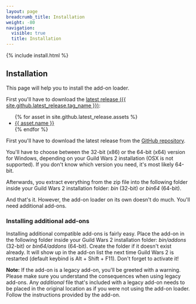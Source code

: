 ```yaml
---
layout: page
breadcrumb_title: Installation
weight: -80
navigation:
  visible: true
  title: Installation
---
```


{% include install.html %}

## Installation
This page will help you to install the add-on loader.

<div id="releases" {% unless site.github.latest_release and site.github.latest_release.assets %}class="hidden"{% endunless %}>
  First you'll have to download the <a href="{{ site.github.latest_release.html_url}}" id="latest-release-link">latest release (<span id="latest-release-version">{{ site.github.latest_release.tag_name }}</span>)</a>:

  <ul id="latest-release-assets">
    {% for asset in site.github.latest_release.assets %}
      <li><a href="{{ asset.browser_download_url }}">{{ asset.name }}</a></li>
    {% endfor %}
  </ul>
</div>
<div id="releases-generic" {% if site.github.latest_release and site.github.latest_release.assets %}class="hidden"{% endif %}>
  First you'll have to download the latest release from the <a href="{{ site.github.releases_url }}">GitHub repository</a>.
</div>

You'll have to choose between the 32-bit (x86) or the 64-bit (x64) version for Windows, depending on your Guild Wars 2 installation (OSX is not supported).
If you don't know which version you need, it's most likely 64-bit.

Afterwards, you extract everything from the zip file into the following folder inside your Guild Wars 2 installation folder: *bin* (32-bit) or *bin64* (64-bit).

And that's it.
However, the add-on loader on its own doesn't do much.
You'll need additional add-ons.

### Installing additional add-ons
Installing additional compatible add-ons is fairly easy.
Place the add-on in the following folder inside your Guild Wars 2 installation folder: *bin/addons* (32-bit) or *bin64/addons* (64-bit).
Create the folder if it doesn't exist already.
It will show up in the add-on list the next time Guild Wars 2 is restarted (default keybind is Alt + Shift + F11).
Don't forget to activate it!

**Note:** If the add-on is a legacy add-on, you'll be greeted with a warning.
Please make sure you understand the consequences when using legacy add-ons.
Any *additional* file that's included with a legacy add-on needs to be placed in the original location as if you were not using the add-on loader.
Follow the instructions provided by the add-on.
